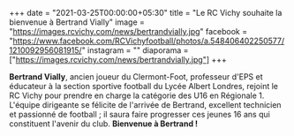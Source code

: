 +++
date = "2021-03-25T00:00:00+05:30"
title = "Le RC Vichy souhaite la bienvenue à Bertrand Vially"
image = "https://images.rcvichy.com/news/bertrandvially.jpg"
facebook = "https://www.facebook.com/RCVichyfootball/photos/a.548406402250577/1210092956081915/"
instagram = ""
diaporama = ["https://images.rcvichy.com/news/bertrandvially.jpg"]
+++

**Bertrand Vially**, ancien joueur du Clermont-Foot, professeur d'EPS et éducateur à la section sportive football du Lycée Albert Londres, rejoint le RC Vichy pour prendre en charge la catégorie des U16 en Régionale 1.  
L'équipe dirigeante se félicite de l'arrivée de Bertrand, excellent technicien et passionné de football ; il saura faire progresser ces jeunes 16 ans qui constituent l'avenir du club. **Bienvenue à Bertrand !**
